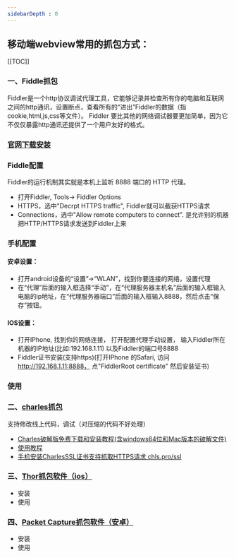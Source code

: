 ```yaml
---
sidebarDepth : 0
---
```


## 移动端webview常用的抓包方式：

[[TOC]]

### 一、Fiddle抓包
Fiddler是一个http协议调试代理工具，它能够记录并检查所有你的电脑和互联网之间的http通讯，设置断点，查看所有的“进出”Fiddler的数据（指cookie,html,js,css等文件）。 Fiddler 要比其他的网络调试器要更加简单，因为它不仅仅暴露http通讯还提供了一个用户友好的格式。
### [官网下载安装](http://www.telerik.com/fiddler)
### Fiddle配置
Fiddler的运行机制其实就是本机上监听 8888 端口的 HTTP 代理。
- 打开Fiddler,   Tools-> Fiddler Options 
- HTTPS，选中"Decrpt HTTPS traffic",    Fiddler就可以截获HTTPS请求
- Connections，选中"Allow remote computers to connect".  是允许别的机器把HTTP/HTTPS请求发送到Fiddler上来

### 手机配置
#### 安卓设置：
- 打开android设备的“设置”->“WLAN”，找到你要连接的网络，设置代理
- 在“代理”后面的输入框选择“手动”，在“代理服务器主机名”后面的输入框输入电脑的ip地址，在“代理服务器端口”后面的输入框输入8888，然后点击“保存”按钮。

#### IOS设置：
- 打开IPhone,  找到你的网络连接， 打开配置代理手动设置， 输入Fiddler所在机器的IP地址(比如:192.168.1.11) 以及Fiddler的端口号8888
- Fiddler证书安装(支持https)(打开IPhone 的Safari, 访问  http://192.168.1.11:8888， 点"FiddlerRoot certificate" 然后安装证书)

### 使用

### 二、[charles抓包](https://zhubangbang.com/charlesproxy)
支持修改线上代码，调试（对压缩的代码不好处理）
- [Charles破解版免费下载和安装教程(含windows64位和Mac版本的破解文件)](https://zhubangbang.com/charles-crack-version-free-download-and-install-tutorial.html)
- [使用教程](https://zhubangbang.com/charles-the-phone-captures-the-package-setup.html)
- [手机安装CharlesSSL证书支持抓取HTTPS请求 chls.pro/ssl](https://zhubangbang.com/charles-https-packet-capture-method-and-principle.html)

### 三、[Thor抓包软件（ios）](http://chromecj.com/software/2018-10/1563.html)

- 安装
- 使用

### 四、[Packet Capture抓包软件（安卓）]()

- 安装
- 使用